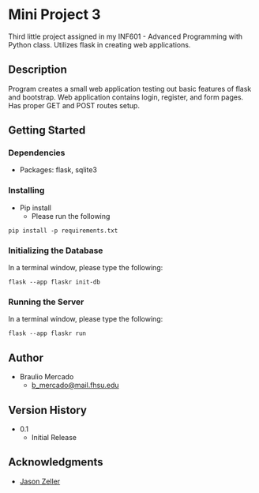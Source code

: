 <!--- (10/10 points) There should be a README.md file in your project that explains what 
your project is, how to install the pip requirements, and how to execute the program. 
Please use the GitHub flavor of Markdown. Be thorough on the explanations. 
You will need to explain the steps of initializing the database and then how to run the 
development server for your project. --->


# Mini Project 3

Third little project assigned in my INF601 - Advanced Programming with Python
class. Utilizes flask in creating web applications.


## Description

Program creates a small web application testing out basic features of flask and bootstrap. Web application
 contains login, register, and form pages. Has proper GET and POST routes setup. 

## Getting Started

### Dependencies

*  Packages: flask, sqlite3

### Installing

* Pip install
  * Please run the following
```
pip install -p requirements.txt
```

### Initializing the Database
In a terminal window, please type the following:
```
flask --app flaskr init-db
```


### Running the Server
In a terminal window, please type the following:
```
flask --app flaskr run
```

## Author

* Braulio Mercado  
  * b_mercado@mail.fhsu.edu

## Version History

* 0.1
    * Initial Release

## Acknowledgments

* [Jason Zeller](https://www.youtube.com/@profzeller)
